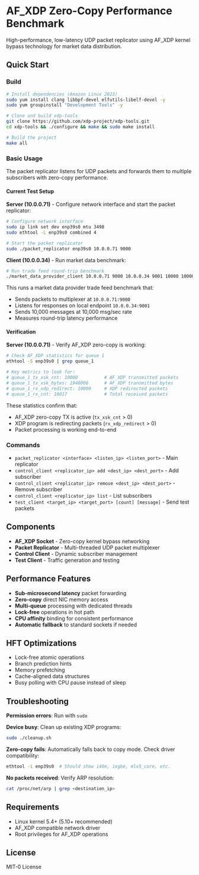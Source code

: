 # AF_XDP Zero-Copy Performance Benchmark

High-performance, low-latency UDP packet replicator using AF_XDP kernel bypass technology for market data distribution.

## Quick Start

### Build
```bash
# Install dependencies (Amazon Linux 2023)
sudo yum install clang libbpf-devel elfutils-libelf-devel -y
sudo yum groupinstall "Development Tools" -y

# Clone and build xdp-tools
git clone https://github.com/xdp-project/xdp-tools.git
cd xdp-tools && ./configure && make && sudo make install

# Build the project
make all
```

### Basic Usage

The packet replicator listens for UDP packets and forwards them to multiple subscribers with zero-copy performance.

#### Current Test Setup

**Server (10.0.0.71)** - Configure network interface and start the packet replicator:
```bash
# Configure network interface
sudo ip link set dev enp39s0 mtu 3498
sudo ethtool -L enp39s0 combined 4

# Start the packet replicator
sudo ./packet_replicator enp39s0 10.0.0.71 9000
```

**Client (10.0.0.34)** - Run market data benchmark:
```bash
# Run trade feed round-trip benchmark
./market_data_provider_client 10.0.0.71 9000 10.0.0.34 9001 10000 10000
```

This runs a market data provider trade feed benchmark that:
- Sends packets to multiplexer at `10.0.0.71:9000`
- Listens for responses on local endpoint `10.0.0.34:9001`
- Sends 10,000 messages at 10,000 msg/sec rate
- Measures round-trip latency performance

#### Verification

**Server (10.0.0.71)** - Verify AF_XDP zero-copy is working:
```bash
# Check AF_XDP statistics for queue 1
ethtool -S enp39s0 | grep queue_1

# Key metrics to look for:
# queue_1_tx_xsk_cnt: 10000          # AF_XDP transmitted packets
# queue_1_tx_xsk_bytes: 1940000      # AF_XDP transmitted bytes  
# queue_1_rx_xdp_redirect: 10000     # XDP redirected packets
# queue_1_rx_cnt: 10017              # Total received packets
```

These statistics confirm that:
- AF_XDP zero-copy TX is active (`tx_xsk_cnt` > 0)
- XDP program is redirecting packets (`rx_xdp_redirect` > 0)  
- Packet processing is working end-to-end

### Commands

- `packet_replicator <interface> <listen_ip> <listen_port>` - Main replicator
- `control_client <replicator_ip> add <dest_ip> <dest_port>` - Add subscriber  
- `control_client <replicator_ip> remove <dest_ip> <dest_port>` - Remove subscriber
- `control_client <replicator_ip> list` - List subscribers
- `test_client <target_ip> <target_port> [count] [message]` - Send test packets

## Components

- **AF_XDP Socket** - Zero-copy kernel bypass networking
- **Packet Replicator** - Multi-threaded UDP packet multiplexer
- **Control Client** - Dynamic subscriber management
- **Test Client** - Traffic generation and testing

## Performance Features

- **Sub-microsecond latency** packet forwarding
- **Zero-copy** direct NIC memory access  
- **Multi-queue** processing with dedicated threads
- **Lock-free** operations in hot path
- **CPU affinity** binding for consistent performance
- **Automatic fallback** to standard sockets if needed

## HFT Optimizations

- Lock-free atomic operations
- Branch prediction hints
- Memory prefetching
- Cache-aligned data structures
- Busy polling with CPU pause instead of sleep

## Troubleshooting

**Permission errors**: Run with `sudo`

**Device busy**: Clean up existing XDP programs:
```bash
sudo ./cleanup.sh
```

**Zero-copy fails**: Automatically falls back to copy mode. Check driver compatibility:
```bash
ethtool -i enp39s0  # Should show i40e, ixgbe, mlx5_core, etc.
```

**No packets received**: Verify ARP resolution:
```bash
cat /proc/net/arp | grep <destination_ip>
```

## Requirements

- Linux kernel 5.4+ (5.10+ recommended)
- AF_XDP compatible network driver
- Root privileges for AF_XDP operations

## License

MIT-0 License
